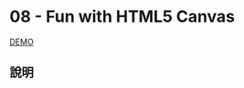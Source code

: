 # 08 - Fun with HTML5 Canvas

[DEMO](https://iamysj.github.io/Javascript30/06%20-%20Type%20Ahead/index-START_0.html)

## 說明
